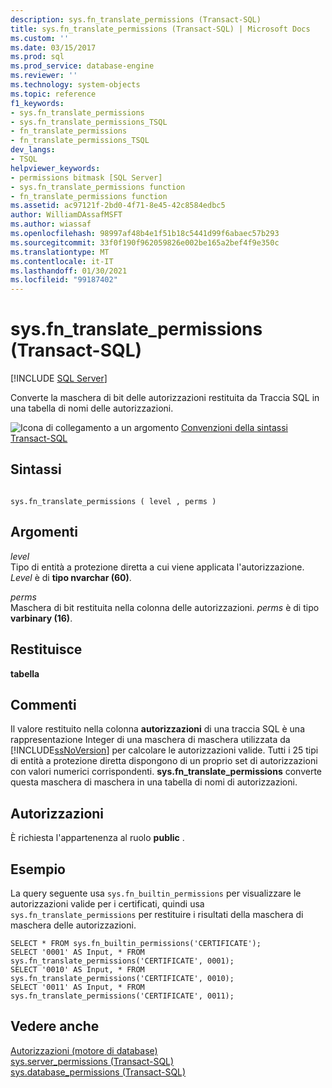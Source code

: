 ```yaml
---
description: sys.fn_translate_permissions (Transact-SQL)
title: sys.fn_translate_permissions (Transact-SQL) | Microsoft Docs
ms.custom: ''
ms.date: 03/15/2017
ms.prod: sql
ms.prod_service: database-engine
ms.reviewer: ''
ms.technology: system-objects
ms.topic: reference
f1_keywords:
- sys.fn_translate_permissions
- sys.fn_translate_permissions_TSQL
- fn_translate_permissions
- fn_translate_permissions_TSQL
dev_langs:
- TSQL
helpviewer_keywords:
- permissions bitmask [SQL Server]
- sys.fn_translate_permissions function
- fn_translate_permissions function
ms.assetid: ac97121f-2bd0-4f71-8e45-42c8584edbc5
author: WilliamDAssafMSFT
ms.author: wiassaf
ms.openlocfilehash: 98997af48b4e1f51b18c5441d99f6abaec57b293
ms.sourcegitcommit: 33f0f190f962059826e002be165a2bef4f9e350c
ms.translationtype: MT
ms.contentlocale: it-IT
ms.lasthandoff: 01/30/2021
ms.locfileid: "99187402"
---
```

# <a name="sysfn_translate_permissions-transact-sql"></a>sys.fn_translate_permissions (Transact-SQL)
[!INCLUDE [SQL Server](../../includes/applies-to-version/sqlserver.md)]

  Converte la maschera di bit delle autorizzazioni restituita da Traccia SQL in una tabella di nomi delle autorizzazioni.  
  
 ![Icona di collegamento a un argomento](../../database-engine/configure-windows/media/topic-link.gif "Icona di collegamento a un argomento") [Convenzioni della sintassi Transact-SQL](../../t-sql/language-elements/transact-sql-syntax-conventions-transact-sql.md)  
  
## <a name="syntax"></a>Sintassi  
  
```  
  
sys.fn_translate_permissions ( level , perms )  
```  
  
## <a name="arguments"></a>Argomenti  
 *level*  
 Tipo di entità a protezione diretta a cui viene applicata l'autorizzazione. *Level* è di **tipo nvarchar (60)**.  
  
 *perms*  
 Maschera di bit restituita nella colonna delle autorizzazioni. *perms* è di tipo **varbinary (16)**.  
  
## <a name="returns"></a>Restituisce  
 **tabella**  
  
## <a name="remarks"></a>Commenti  
 Il valore restituito nella colonna **autorizzazioni** di una traccia SQL è una rappresentazione Integer di una maschera di maschera utilizzata da [!INCLUDE[ssNoVersion](../../includes/ssnoversion-md.md)] per calcolare le autorizzazioni valide. Tutti i 25 tipi di entità a protezione diretta dispongono di un proprio set di autorizzazioni con valori numerici corrispondenti. **sys.fn_translate_permissions** converte questa maschera di maschera in una tabella di nomi di autorizzazioni.  
  
## <a name="permissions"></a>Autorizzazioni  
 È richiesta l'appartenenza al ruolo **public** .  
  
## <a name="example"></a>Esempio  
 La query seguente usa `sys.fn_builtin_permissions` per visualizzare le autorizzazioni valide per i certificati, quindi usa `sys.fn_translate_permissions` per restituire i risultati della maschera di maschera delle autorizzazioni.  
  
```  
SELECT * FROM sys.fn_builtin_permissions('CERTIFICATE');  
SELECT '0001' AS Input, * FROM sys.fn_translate_permissions('CERTIFICATE', 0001);  
SELECT '0010' AS Input, * FROM sys.fn_translate_permissions('CERTIFICATE', 0010);  
SELECT '0011' AS Input, * FROM sys.fn_translate_permissions('CERTIFICATE', 0011);  
```  
  
## <a name="see-also"></a>Vedere anche  
 [Autorizzazioni &#40;motore di database&#41;](../../relational-databases/security/permissions-database-engine.md)   
 [sys.server_permissions &#40;Transact-SQL&#41;](../../relational-databases/system-catalog-views/sys-server-permissions-transact-sql.md)   
 [sys.database_permissions &#40;Transact-SQL&#41;](../../relational-databases/system-catalog-views/sys-database-permissions-transact-sql.md)  
  
  
